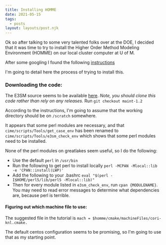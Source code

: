 ```yaml
---
title: Installing HOMME
date: 2021-05-15
tags:
  - posts
layout: layouts/post.njk
---
```


Ok so after talking to some very talented folks over at the DOE,
I decided that it was time to try to install the Higher Order Method Modeling Environment
(HOMME) on our local cluster computer at U of M.

After some googling I found the following [instructions](https://acme-climate.atlassian.net/wiki/spaces/DOC/pages/2735079654/Standalone+HOMME)

I'm going to detail here the process of trying to install this.

### Downloading the code:

The E3SM source seems to be available [here](https://github.com/E3SM-Project/E3SM).
_Note, you should clone this code rather than rely on any releases._
Run `git checkout maint-1.2`

According to the instructions, I'm going to assume that the working directory should be on
`/scratch` somewhere.

It appears that some perl modules are necessary, and that `cime/scripts/Tools/get_case_env` has been renamed to
`cime/scripts/Tools/e3sm_check_env` which shows that some perl modules need to be installed.

None of the perl modules on greatlakes seem useful, so I do the following:

- Use the default `perl` in `/usr/bin`
- Run the following to get perl to install locally `perl -MCPAN -Mlocal::lib -e 'CPAN::install(LWP)'`
- Add the following to your .bashrc `eval "$(perl -I$HOME/perl5/lib/perl5 -Mlocal::lib)"`
- Then for every module listed in `e3sm_check_env`, run `cpan {MODULENAME}`. You may need to read
  error messages to determine what dependencies are, because perl is terrible.

#### Figuring out which machine file to use:

The suggested file in the tutorial is `mach = $homme/cmake/machineFiles/cori-knl.cmake.`

The default centos configuration seems to be promising, so I'm going to use that as my starting point.

